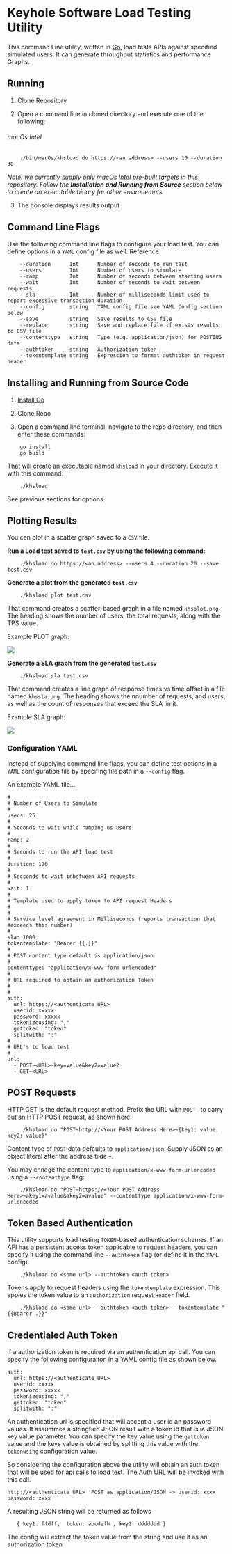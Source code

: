 # Keyhole Software Load Testing Utility

This command Line utility, written in [Go](https://go.dev),  load tests APIs against specified simulated users. 
It can generate throughput statistics and performance Graphs. 

## Running 

1. Clone Repository 

2. Open a command line in cloned directory and execute one of the following:

###### macOs Intel

```
    ./bin/macOs/khsload do https://<an address> --users 10 --duration 30 
```

*Note: we currently supply only macOs Intel pre-built targets in this repository. 
Follow the __Installation and Running from Source__ section below to create an executable 
binary for other environemnts* 


3. The console displays results output 

## Command Line Flags 

Use the following command line flags to configure your load test. 
You can define options in a `YAML` config file as well. Reference: 

```
    --duration      Int      Number of seconds to run test
    --users         Int      Number of users to simulate 
    --ramp          Int      Number of seconds between starting users
    --wait          Int      Number of seconds to wait between requests 
    --sla           Int      Number of milliseconds limit used to report excessive transaction duration  
    --config        string   YAML config file see YAML Config section below
    --save          string   Save results to CSV file
    --replace       string   Save and replace file if exists results to CSV file
    --contenttype   string   Type (e.g. application/json) for POSTING data
    --authtoken     string   Authorization token 
    --tokentemplate string   Expression to format authtoken in request header
```
## Installing and Running from Source Code

1. [Install Go](https://go.dev/doc/install) 

2. Clone Repo 

3. Open a command line terminal, navigate to the repo directory, and then enter these commands:

```
    go install
    go build  
```

That will create an executable named `khsload` in your directory. 
Execute it with this command: 

```
    ./khsload 
```
See previous sections for options.

## Plotting Results 

You can plot in a scatter graph saved to a `CSV` file.  

**Run a Load test saved to `test.csv` by using the following command:**

```
    ./khsload do https://<an address> --users 4 --duration 20 --save test.csv 
```

**Generate a plot from the generated `test.csv`**

```
    ./khsload plot test.csv
```

That command creates a scatter-based graph in a file named `khsplot.png`. The heading 
shows the number of users, the total requests, along with the TPS value.

Example PLOT graph:

![](docimages/khsplot.png)

**Generate a SLA graph from the generated `test.csv`**

```
    ./khsload sla test.csv
```

That command creates a line graph of response times vs time offset in a file named `khssla.png`. 
The heading shows the nnumber of requests, and users, as well as the count of responses that exceed the SLA limit.

Example SLA graph:

![](docimages/khssla.png)


### Configuration YAML 

Instead of supplying command line flags, you can define test options in a `YAML` configuration file
by specifing file path in a `--config` flag. 

An example YAML file...
```
#
# Number of Users to Simulate 
#
users: 25
#
# Seconds to wait while ramping us users
#
ramp: 2
#
# Seconds to run the API load test
#
duration: 120
#
# Secconds to wait inbetween API requests
#
wait: 1
#
# Template used to apply token to API request Headers
#
#
# Service level agreement in Milliseconds (reports transaction that  #exceeds this number)
#
sla: 1000
tokentemplate: "Bearer {{.}}"
#
# POST content type default is application/json
#
contenttype: "application/x-www-form-urlencoded"
#
# URL required to obtain an authorization Token
#
# 
auth:
  url: https://<authenticate URL>
  userid: xxxxx
  password: xxxxx
  tokenizeusing: ","
  gettoken: "token"
  splitwith: ":"
#
# URL's to load test
#
url:
  - POST~<URL>~key=value&key2=value2
  - GET~<URL>

```
## POST Requests 
HTTP GET is the default request method. Prefix the URL with `POST~` to carry 
out an HTTP POST request, as shown here:

```
    ./khsload do "POST~http://<Your POST Address Here>~{key1: value, key2: value}"
``` 
Content type of `POST` data defaults to `application/json`.
Supply JSON as an object literal after the address tilde `~`.

You may chnage the content type to `application/x-www-form-urlencoded` using a `--contenttype` flag:

```
    ./khsload do "POST~https://<Your POST Address Here>~akey1=avalue&akey2=avalue" --contenttype application/x-www-form-urlencoded
```

## Token Based Authentication 
This utility supports load testing `TOKEN`-based authentication schemes. 
If an API has a persistent access token applicable to request headers,
you can specify it using the command line `--authtoken` flag (or define it in the `YAML` config). 

```
    ./khsload do <some url> --authtoken <auth token>
```

Tokens apply to request headers using the `tokentemplate` expression. 
This appies the token value to an `authorization` request `Header` field. 

``` 
    ./khsload do <some url> --authtoken <auth token> --tokentemplate "{{Bearer .}}"
```

## Credentialed Auth Token 
If a authorization token is required via an authentication api call. You can specify the following configuraiton in a YAML config file as shown below.

```
auth:
  url: https://<authenticate URL>
  userid: xxxxx
  password: xxxxx
  tokenizeusing: ","
  gettoken: "token"
  splitwith: ":"
```

An authentication url is specified that will accept a user id an password values.  It assummes a stringfied JSON result with a token id that is ia JSON key value parameter. You can specify the key value using the `gettoken` value and the keys value is obtained by splitting this value with the `tokenusing` configuration value. 

So considering the configuration above the utility will obtain an auth token that will be used for api calls to load test.  The Auth URL will be invoked with this call. 

```
http://<authenticate URL>  POST as application/JSON -> userid: xxxx password: xxxx 
```

A resulting JSON string will be returned as follows 

```
   { key1: ffdff,  token: abcdefh , key2: ddddddd }
```

The config will extract the token value from the string and use it as an authorization token














